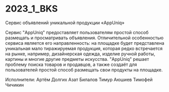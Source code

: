 # 2023_1_BKS

Сервис объявлений уникальной продукции «AppUniq»

Сервис "AppUniq" предоставляет пользователям простой способ размещать и просматривать объявления. Отличительной особенностью сервиса является его направленность: на площадке будет представлена уникальная мало тиражируемая продукция, которая редко встречается на рынке, например, дизайнерская одежда, изделие ручной работы, картины и многие другие предметы искусства. "AppUniq" решает проблему поиска товаров и продавцов, а также создаёт для пользователей простой способ размещать свои продукты на площадке.

Исполнители:
Артём Долгих
Азат Билалов
Тимур Аюшиев
Тимофей Чичикин
